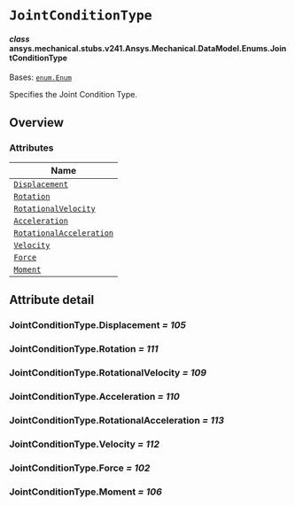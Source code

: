 # `JointConditionType`

<a id="ansys.mechanical.stubs.v241.Ansys.Mechanical.DataModel.Enums.JointConditionType"></a>

#### *class* ansys.mechanical.stubs.v241.Ansys.Mechanical.DataModel.Enums.JointConditionType

Bases: [`enum.Enum`](https://docs.python.org/3/library/enum.html#enum.Enum)

Specifies the Joint Condition Type.

<!-- !! processed by numpydoc !! -->

<a id="overview"></a>

## Overview

### Attributes

| Name |
| ------------------------------------------------------------------------ |
| [`Displacement`](#JointConditionType.Displacement) |
| [`Rotation`](#JointConditionType.Rotation) |
| [`RotationalVelocity`](#JointConditionType.RotationalVelocity) |
| [`Acceleration`](#JointConditionType.Acceleration) |
| [`RotationalAcceleration`](#JointConditionType.RotationalAcceleration) |
| [`Velocity`](#JointConditionType.Velocity) |
| [`Force`](#JointConditionType.Force) |
| [`Moment`](#JointConditionType.Moment) |

<a id="attribute-detail"></a>

## Attribute detail

<a id="JointConditionType.Displacement"></a>

### JointConditionType.Displacement *= 105*

<a id="JointConditionType.Rotation"></a>

### JointConditionType.Rotation *= 111*

<a id="JointConditionType.RotationalVelocity"></a>

### JointConditionType.RotationalVelocity *= 109*

<a id="JointConditionType.Acceleration"></a>

### JointConditionType.Acceleration *= 110*

<a id="JointConditionType.RotationalAcceleration"></a>

### JointConditionType.RotationalAcceleration *= 113*

<a id="JointConditionType.Velocity"></a>

### JointConditionType.Velocity *= 112*

<a id="JointConditionType.Force"></a>

### JointConditionType.Force *= 102*

<a id="JointConditionType.Moment"></a>

### JointConditionType.Moment *= 106*


